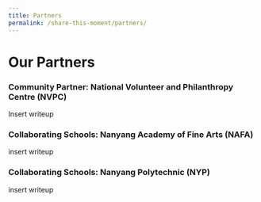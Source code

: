 ```yaml
---
title: Partners
permalink: /share-this-moment/partners/
---
```


# Our Partners

### Community Partner: National Volunteer and Philanthropy Centre (NVPC)

Insert writeup

### Collaborating Schools: Nanyang Academy of Fine Arts (NAFA)

insert writeup

### Collaborating Schools: Nanyang Polytechnic (NYP)

insert writeup
